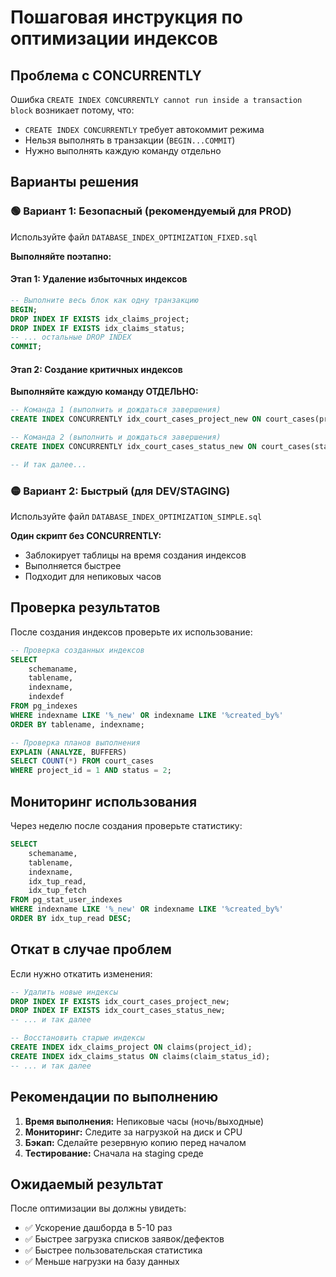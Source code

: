 # Пошаговая инструкция по оптимизации индексов

## Проблема с CONCURRENTLY

Ошибка `CREATE INDEX CONCURRENTLY cannot run inside a transaction block` возникает потому, что:
- `CREATE INDEX CONCURRENTLY` требует автокоммит режима
- Нельзя выполнять в транзакции (`BEGIN...COMMIT`)
- Нужно выполнять каждую команду отдельно

## Варианты решения

### 🟢 **Вариант 1: Безопасный (рекомендуемый для PROD)**

Используйте файл `DATABASE_INDEX_OPTIMIZATION_FIXED.sql`

**Выполняйте поэтапно:**

#### Этап 1: Удаление избыточных индексов
```sql
-- Выполните весь блок как одну транзакцию
BEGIN;
DROP INDEX IF EXISTS idx_claims_project;
DROP INDEX IF EXISTS idx_claims_status;
-- ... остальные DROP INDEX
COMMIT;
```

#### Этап 2: Создание критичных индексов  
**Выполняйте каждую команду ОТДЕЛЬНО:**
```sql
-- Команда 1 (выполнить и дождаться завершения)
CREATE INDEX CONCURRENTLY idx_court_cases_project_new ON court_cases(project_id);

-- Команда 2 (выполнить и дождаться завершения)  
CREATE INDEX CONCURRENTLY idx_court_cases_status_new ON court_cases(status);

-- И так далее...
```

### 🟡 **Вариант 2: Быстрый (для DEV/STAGING)**

Используйте файл `DATABASE_INDEX_OPTIMIZATION_SIMPLE.sql`

**Один скрипт без CONCURRENTLY:**
- Заблокирует таблицы на время создания индексов
- Выполняется быстрее
- Подходит для непиковых часов

## Проверка результатов

После создания индексов проверьте их использование:

```sql
-- Проверка созданных индексов
SELECT 
    schemaname,
    tablename, 
    indexname,
    indexdef
FROM pg_indexes 
WHERE indexname LIKE '%_new' OR indexname LIKE '%created_by%'
ORDER BY tablename, indexname;

-- Проверка планов выполнения
EXPLAIN (ANALYZE, BUFFERS) 
SELECT COUNT(*) FROM court_cases 
WHERE project_id = 1 AND status = 2;
```

## Мониторинг использования

Через неделю после создания проверьте статистику:

```sql
SELECT 
    schemaname,
    tablename, 
    indexname,
    idx_tup_read,
    idx_tup_fetch
FROM pg_stat_user_indexes 
WHERE indexname LIKE '%_new' OR indexname LIKE '%created_by%'
ORDER BY idx_tup_read DESC;
```

## Откат в случае проблем

Если нужно откатить изменения:

```sql
-- Удалить новые индексы
DROP INDEX IF EXISTS idx_court_cases_project_new;
DROP INDEX IF EXISTS idx_court_cases_status_new;
-- ... и так далее

-- Восстановить старые индексы  
CREATE INDEX idx_claims_project ON claims(project_id);
CREATE INDEX idx_claims_status ON claims(claim_status_id);
-- ... и так далее
```

## Рекомендации по выполнению

1. **Время выполнения:** Непиковые часы (ночь/выходные)
2. **Мониторинг:** Следите за нагрузкой на диск и CPU
3. **Бэкап:** Сделайте резервную копию перед началом
4. **Тестирование:** Сначала на staging среде

## Ожидаемый результат

После оптимизации вы должны увидеть:
- ✅ Ускорение дашборда в 5-10 раз
- ✅ Быстрее загрузка списков заявок/дефектов  
- ✅ Быстрее пользовательская статистика
- ✅ Меньше нагрузки на базу данных